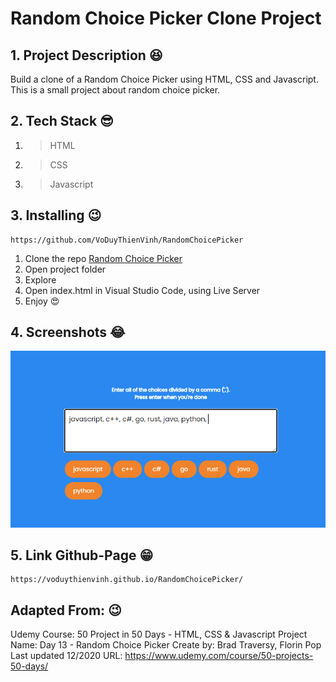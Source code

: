 # Random Choice Picker Clone Project

## 1. Project Description 😆

Build a clone of a Random Choice Picker using HTML, CSS and Javascript.
This is a small project about random choice picker.

## 2. Tech Stack 😎

1. >HTML
2. >CSS
3. >Javascript

## 3. Installing 😉

```link
https://github.com/VoDuyThienVinh/RandomChoicePicker
```

1. Clone the repo [Random Choice Picker](https://github.com/VoDuyThienVinh/RandomChoicePicker)
2. Open project folder
3. Explore
4. Open index.html in Visual Studio Code, using Live Server
5. Enjoy 😍

## 4. Screenshots 😂

![Image description](images/randomchoicepicker.png)

## 5. Link Github-Page 😁

```link
https://voduythienvinh.github.io/RandomChoicePicker/
```

## Adapted From: 😉

Udemy Course: 50 Project in 50 Days - HTML, CSS & Javascript
Project Name: Day 13 - Random Choice Picker
Create by: Brad Traversy, Florin Pop
Last updated 12/2020
URL: <https://www.udemy.com/course/50-projects-50-days/>
